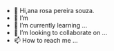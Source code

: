 - 👋 Hi,ana rosa pereira souza.
- 👀 I’m 
- 🌱 I’m currently learning ...
- 💞️ I’m looking to collaborate on ...
- 📫 How to reach me ...

<!---
anap050souza/anap050souza is a ✨ special ✨ repository because its `README.md` (this file) appears on your GitHub profile.
You can click the Preview link to take a look at your changes.
--->
